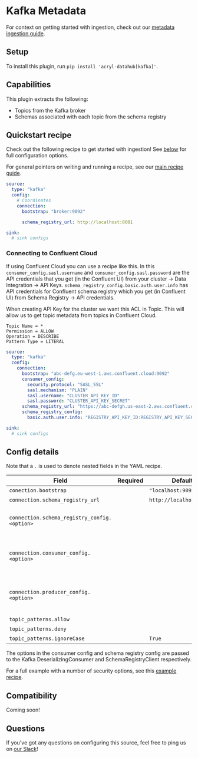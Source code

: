 # Kafka Metadata

For context on getting started with ingestion, check out our [metadata ingestion guide](../README.md).

## Setup

To install this plugin, run `pip install 'acryl-datahub[kafka]'`.

## Capabilities

This plugin extracts the following:

- Topics from the Kafka broker
- Schemas associated with each topic from the schema registry

## Quickstart recipe

Check out the following recipe to get started with ingestion! See [below](#config-details) for full configuration options.

For general pointers on writing and running a recipe, see our [main recipe guide](../README.md#recipes).

```yml
source:
  type: "kafka"
  config:
    # Coordinates
    connection:
      bootstrap: "broker:9092"

      schema_registry_url: http://localhost:8081

sink:
  # sink configs
```

### Connecting to Confluent Cloud

If using Confluent Cloud you can use a recipe like this. In this `consumer_config.sasl.username` and `consumer_config.sasl.password` are the API credentials that you get (in the Confluent UI) from your cluster -> Data Integration -> API Keys. `schema_registry_config.basic.auth.user.info`  has API credentials for Confluent schema registry which you get (in Confluent UI) from Schema Registry -> API credentials.

When creating API Key for the cluster we want this ACL in Topic. This will allow us to get topic metadata from topics in Confluent Cloud.
```
Topic Name = *
Permission = ALLOW
Operation = DESCRIBE
Pattern Type = LITERAL
```

```yml
source:
  type: "kafka"
  config:
    connection:
      bootstrap: "abc-defg.eu-west-1.aws.confluent.cloud:9092"
      consumer_config:
        security.protocol: "SASL_SSL"
        sasl.mechanism: "PLAIN"
        sasl.username: "CLUSTER_API_KEY_ID"
        sasl.password: "CLUSTER_API_KEY_SECRET"
      schema_registry_url: "https://abc-defgh.us-east-2.aws.confluent.cloud"
      schema_registry_config:
        basic.auth.user.info: "REGISTRY_API_KEY_ID:REGISTRY_API_KEY_SECRET"

sink:
  # sink configs
```


## Config details

Note that a `.` is used to denote nested fields in the YAML recipe.

| Field                                        | Required | Default                  | Description                                                                                                                                                                                                                                                                          |
| -------------------------------------------- | -------- | ------------------------ | ------------------------------------------------------------------------------------------------------------------------------------------------------------------------------------------------------------------------------------------------------------------------------------ |
| `conection.bootstrap`                        |          | `"localhost:9092"`       | Bootstrap servers.                                                                                                                                                                                                                                                                   |
| `connection.schema_registry_url`             |          | `http://localhost:8081"` | Schema registry location.                                                                                                                                                                                                                                                            |
| `connection.schema_registry_config.<option>` |          |                          | Extra schema registry config. These options will be passed into Kafka's SchemaRegistryClient. See https://docs.confluent.io/platform/current/clients/confluent-kafka-python/html/index.html?#schemaregistryclient.                                                                   |
| `connection.consumer_config.<option>`        |          |                          | Extra consumer config. These options will be passed into Kafka's DeserializingConsumer. See https://docs.confluent.io/platform/current/clients/confluent-kafka-python/html/index.html#deserializingconsumer and https://github.com/edenhill/librdkafka/blob/master/CONFIGURATION.md. |
| `connection.producer_config.<option>`        |          |                          | Extra producer config. These options will be passed into Kafka's SerializingProducer. See https://docs.confluent.io/platform/current/clients/confluent-kafka-python/html/index.html#serializingproducer and https://github.com/edenhill/librdkafka/blob/master/CONFIGURATION.md.     |
| `topic_patterns.allow`                       |          |                          | List of regex patterns for topics to include in ingestion.                                                                                                                                                                                                                                    |
| `topic_patterns.deny`                        |          |                          | List of regex patterns for topics to exclude from ingestion.                                                                                                                                                                                                                                  |
| `topic_patterns.ignoreCase`  |          | `True` | Whether to ignore case sensitivity during pattern matching.                                                                                                                                  |

The options in the consumer config and schema registry config are passed to the Kafka DeserializingConsumer and SchemaRegistryClient respectively.

For a full example with a number of security options, see this [example recipe](../examples/recipes/secured_kafka.yml).

## Compatibility

Coming soon!

## Questions

If you've got any questions on configuring this source, feel free to ping us on [our Slack](https://slack.datahubproject.io/)!

